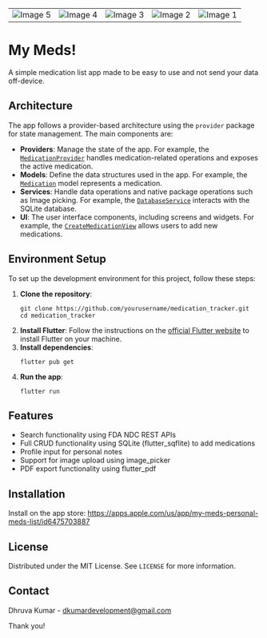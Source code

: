 
<table>
  <tr>
    <td><img src="https://github.com/user-attachments/assets/fc699ae1-50c4-4903-a2a6-20ccbc0f5959" alt="Image 5"></td>
    <td><img src="https://github.com/user-attachments/assets/fe35acba-78f0-4589-b103-f6087ccb34d2" alt="Image 4"></td>
    <td><img src="https://github.com/user-attachments/assets/70a094aa-bb49-43d8-89dc-ec892ebc3162" alt="Image 3"></td>
    <td><img src="https://github.com/user-attachments/assets/f3c5d2c8-1254-4925-96d0-5d4edd84aef2" alt="Image 2"></td>
    <td><img src="https://github.com/user-attachments/assets/008b4fb9-f56d-456a-9222-a782dbc56cc7" alt="Image 1"></td>
  </tr>
</table>

<h1>My Meds!</h1>

<p>A simple medication list app made to be easy to use and not send your data off-device.</p>

<h2>Architecture</h2>

<p>The app follows a provider-based architecture using the <code>provider</code> package for state management. The main components are:</p>

<ul>
  <li><strong>Providers</strong>: Manage the state of the app. For example, the <a href="lib/data/providers/medication_provider.dart"><code>MedicationProvider</code></a> handles medication-related operations and exposes the active medication.</li>
  <li><strong>Models</strong>: Define the data structures used in the app. For example, the <a href="lib/data/model/medication_model.dart"><code>Medication</code></a> model represents a medication.</li>
  <li><strong>Services</strong>: Handle data operations and native package operations such as Image picking. For example, the <a href="lib/data/database/database.dart"><code>DatabaseService</code></a> interacts with the SQLite database.</li>
  <li><strong>UI</strong>: The user interface components, including screens and widgets. For example, the <a href="lib/ui/create_medication/create_medication_view.dart"><code>CreateMedicationView</code></a> allows users to add new medications.</li>
</ul>

<h2>Environment Setup</h2>
<p>To set up the development environment for this project, follow these steps:</p>

<ol>
  <li><strong>Clone the repository</strong>:
    <pre><code>git clone https://github.com/yourusername/medication_tracker.git
cd medication_tracker</code></pre>
  </li>
  <li><strong>Install Flutter</strong>:
    Follow the instructions on the <a href="https://flutter.dev/docs/get-started/install">official Flutter website</a> to install Flutter on your machine.
  </li>
  <li><strong>Install dependencies</strong>:
    <pre><code>flutter pub get</code></pre>
  </li>
  <li><strong>Run the app</strong>:
    <pre><code>flutter run</code></pre>
  </li>
</ol>

<h2>Features</h2>

<ul>
  <li>Search functionality using FDA NDC REST APIs</li>
  <li>Full CRUD functionality using SQLite (flutter_sqflite) to add medications</li>
  <li>Profile input for personal notes</li>
  <li>Support for image upload using image_picker</li>
  <li>PDF export functionality using flutter_pdf</li>
</ul>

<h2>Installation</h2>

<p>Install on the app store: <a href="https://apps.apple.com/us/app/my-meds-personal-meds-list/id6475703887">https://apps.apple.com/us/app/my-meds-personal-meds-list/id6475703887</a></p>

<h2>License</h2>

<p>Distributed under the MIT License. See <code>LICENSE</code> for more information.</p>

<h2>Contact</h2>

<p>Dhruva Kumar - <a href="mailto:dkumardevelopment@gmail.com">dkumardevelopment@gmail.com</a></p>

<p>Thank you!</p>
